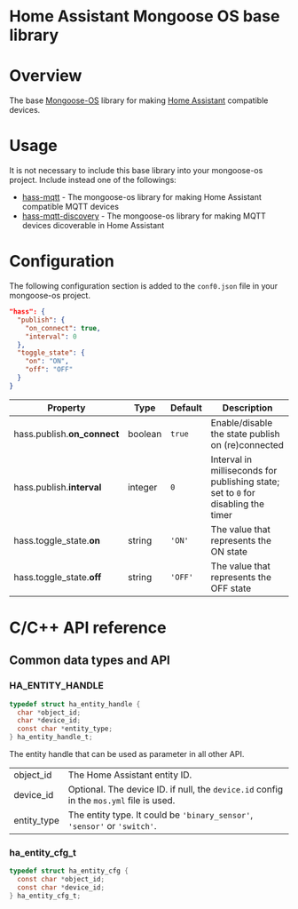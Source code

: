 Home Assistant Mongoose OS base library
=======================================
# Overview
The base [Mongoose-OS](https://mongoose-os.com) library for making [Home Assistant](https://www.home-assistant.io) compatible devices.
# Usage
It is not necessary to include this base library into your mongoose-os project. Include instead one of the followings:
 - [hass-mqtt](https://github.com/zendiy-mgos/hass-mqtt) - The mongoose-os library for making Home Assistant compatible MQTT devices
 - [hass-mqtt-discovery](https://github.com/zendiy-mgos/hass-mqtt-discovery) - The mongoose-os library for making MQTT devices dicoverable in Home Assistant
# Configuration
The following configuration section is added to the `conf0.json` file in your mongoose-os project.
```json
"hass": {
  "publish": {
    "on_connect": true,
    "interval": 0
  },
  "toggle_state": {
    "on": "ON",
    "off": "OFF"
  }
}
```
|Property|Type|Default|Description|
|--|--|--|--|
|hass.publish.**on_connect**|boolean|`true`|Enable/disable the state publish on (re)connected|
|hass.publish.**interval**|integer|`0`|Interval in milliseconds for publishing state; set to `0` for disabling the timer|
|hass.toggle_state.**on**|string|`'ON'`|The value that represents the ON state|
|hass.toggle_state.**off**|string|`'OFF'`|The value that represents the OFF state|
# C/C++ API reference
## Common data types and API
### HA_ENTITY_HANDLE
```c
typedef struct ha_entity_handle {
  char *object_id;
  char *device_id;
  const char *entity_type;
} ha_entity_handle_t;
```
The entity handle that can be used as parameter in all other API.

|||
|--|--|
|object_id|The Home Assistant entity ID.|
|device_id|Optional. The device ID. if null, the `device.id` config in the `mos.yml` file is used.|
|entity_type|The entity type. It could be `'binary_sensor'`, `'sensor'` or `'switch'`.|
### ha_entity_cfg_t
```c
typedef struct ha_entity_cfg {
  const char *object_id;
  const char *device_id;
} ha_entity_cfg_t;
```
